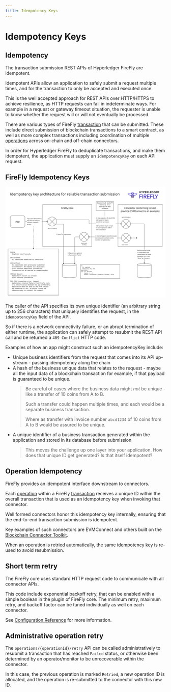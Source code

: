 ```yaml
---
title: Idempotency Keys
---
```


# Idempotency Keys

## Idempotency

The transaction submission REST APIs of Hyperledger FireFly are idempotent.

Idempotent APIs allow an application to safely submit a request multiple times, and for the transaction
to only be accepted and executed once.

This is the well accepted approach for REST APIs over HTTP/HTTPS to achieve resilience, as HTTP requests
can fail in indeterminate ways. For example in a request or gateway timeout situation, the requester is
unable to know whether the request will or will not eventually be processed.

There are various types of FireFly [transaction](../reference/types/transaction.md) that can be submitted.
These include direct submission of blockchain transactions to a smart contract, as well as more complex
transactions including coordination of multiple [operations](../reference/types/operation.md)
across on-chain and off-chain connectors.

In order for Hyperledger FireFly to deduplicate transactions, and make them idempotent, the application
must supply an `idempotencyKey` on each API request.

## FireFly Idempotency Keys

[![Idempotency Keys Architecture](../images/idempotency_keys_architecture.jpg "Idempotency Keys Architecture")](../images/idempotency_keys_architecture.jpg)

The caller of the API specifies its own unique identifier (an arbitrary string up to 256 characters)
that uniquely identifies the request, in the `idempotencyKey` field of the API.

So if there is a network connectivity failure, or an abrupt termination of either runtime, the application
can safely attempt to resubmit the REST API call and be returned a `409 Conflict` HTTP code.

Examples of how an app might construct such an idempotencyKey include:

- Unique business identifiers from the request that comes into its API up-stream - passing idempotency along the chain
- A hash of the business unique data that relates to the request - maybe all the input data of a blockchain transaction for example, if that payload is guaranteed to be unique.
  > Be careful of cases where the business data might _not_ be unique - like a transfer of 10 coins from A to B.
  >
  > Such a transfer could happen multiple times, and each would be a separate business transaction.
  >
  > Where as transfer with invoice number `abcd1234` of 10 coins from A to B would be assured to be unique.
- A unique identifier of a business transaction generated within the application and stored in its database before submission
  > This moves the challenge up one layer into your application. How does that unique ID get generated? Is that
  > itself idempotent?

## Operation Idempotency

FireFly provides an idempotent interface downstream to connectors.

Each [operation](../reference/types/operation.md) within a FireFly [transaction](../reference/types/transaction.md)
receives a unique ID within the overall transaction that is used as an idempotency key when invoking that connector.

Well formed connectors honor this idempotency key internally, ensuring that the end-to-end transaction submission is
idempotent.

Key examples of such connectors are EVMConnect and others built on the
[Blockchain Connector Toolkit](../architecture/blockchain_connector_framework.md).

When an operation is retried automatically, the same idempotency key is re-used to avoid resubmission.

## Short term retry

The FireFly core uses standard HTTP request code to communicate with all connector APIs.

This code include exponential backoff retry, that can be enabled with a simple boolean in the plugin
of FireFly core. The minimum retry, maximum retry, and backoff factor can be tuned individually
as well on each connector.

See [Configuration Reference](../reference/config.md) for more information.

## Administrative operation retry

The `operations/{operationId}/retry` API can be called administratively to resubmit a
transaction that has reached `Failed` status, or otherwise been determined by an operator/monitor to be
unrecoverable within the connector.

In this case, the previous operation is marked `Retried`, a new operation ID is allocated, and
the operation is re-submitted to the connector with this new ID.

